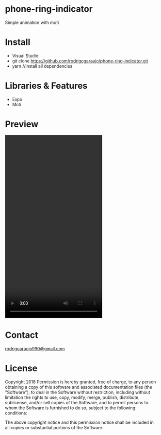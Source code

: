 # phone-ring-indicator
Simple animation with moti

# Install
- Visual Studio
- git clone https://github.com/rodrigogaraujo/phone-ring-indicator.git
- yarn //install all dependencies

# Libraries & Features
- Expo
- Moti

# Preview
<video width="320" height="600">
  <source src="https://github.com/rodrigogaraujo/phone-ring-indicator/blob/master/video.mp4" type="video/ogg">
</video>

# Contact
rodrigoaraujo990@gmail.com

# License
Copyright 2018 Permission is hereby granted, free of charge, to any person obtaining a copy of this software and associated documentation files (the "Software"), to deal in the Software without restriction, including without limitation the rights to use, copy, modify, merge, publish, distribute, sublicense, and/or sell copies of the Software, and to permit persons to whom the Software is furnished to do so, subject to the following conditions:

The above copyright notice and this permission notice shall be included in all copies or substantial portions of the Software.

